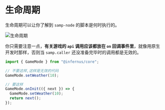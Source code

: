 # 生命周期

生命周期可以让你了解到 `samp-node` 的脚本是何时执行的。

![生命周期](/images/life-cycle-zh-cn.png)

你只需要注意一点，**有关游戏的 `api` 调用应该都放在 `on` 回调事件里**，就像用原生开发时那样，否则当 `samp.caller` 还没准备完毕时的调用都是无效的。

```ts
import { GameMode } from "@infernus/core";

// 不要这样,这样是无效的代码
GameMode.setWeather(10);

// 要这样
GameMode.onInit(({ next }) => {
  GameMode.setWeather(10);
  return next();
});
```
